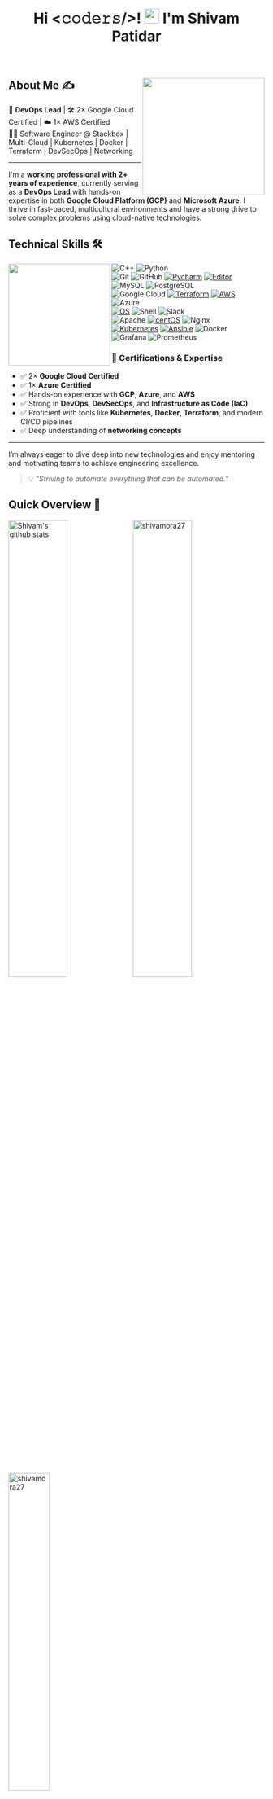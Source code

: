 <h1 align="center">Hi <𝚌𝚘𝚍𝚎𝚛𝚜/>! <img src="https://github.com/TheDudeThatCode/TheDudeThatCode/blob/master/Assets/Hi.gif" width="29px"> I'm Shivam Patidar</h1>
</br>


<!--About Me-->
<div>
 <p>
  <img width="240" height="230" align='right' src="https://github.com/hackcoderr/hackcoderr/blob/main/assets/oct-about.png"> 
</p>



## About Me ✍

🚀 **DevOps Lead** | 🛠️ 2× Google Cloud Certified | ☁️ 1× AWS Certified  
👨‍💻 Software Engineer @ Stackbox | Multi-Cloud | Kubernetes | Docker | Terraform | DevSecOps | Networking

---

I'm a **working professional with 2+ years of experience**, currently serving as a **DevOps Lead** with hands-on expertise in both **Google Cloud Platform (GCP)** and **Microsoft Azure**. I thrive in fast-paced, multicultural environments and have a strong drive to solve complex problems using cloud-native technologies.

<!--technical skill-->

## Technical Skills 🛠

<img align='left' src='https://media.giphy.com/media/SWoSkN6DxTszqIKEqv/giphy.gif' width='200' height='200'>


![C++](https://img.shields.io/badge/-C++-00599C?style=flat-square&logo=c)
![Python](https://img.shields.io/badge/-Python-black?style=flat-square&logo=Python)
</br>
![Git](https://img.shields.io/badge/-Git-black?style=flat-square&logo=git)
![GitHub](https://img.shields.io/badge/-GitHub-181717?style=flat-square&logo=github)
[![Pycharm](https://img.shields.io/badge/IDE-Intellj-yellow?style=flat-square&logo=JetBrains)](https://www.jetbrains.com/idea/)
[![Editor](https://img.shields.io/badge/Editor-VsCode-blue?style=flat-square&logo=visual-studio-code&logoColor=white)](https://www.jetbrains.com/idea/download/#section=windows)
</br>
![MySQL](https://img.shields.io/badge/-MySQL-black?style=flat-square&logo=mysql)
![PostgreSQL](https://img.shields.io/badge/-PostgreSQL-black?style=flat-square&logo=postgresql)
</br>
![Google Cloud](https://img.shields.io/badge/Google%20Cloud-black?style=flat-square&logo=google-cloud)
[![Terraform](https://img.shields.io/badge/Learning-Terraform-623ce4?style=flat-square&logo=terraform&logoColor=white)](https://www.terraform.io/)
[![AWS](https://img.shields.io/badge/Learning-AWS-FF9900?style=flat-square&logo=amazon-aws&logoColor=white)](https://github.com/br3ndonland/awsdev)
![Azure](https://img.shields.io/badge/-Azure-0089D6?style=flat-square&logo=microsoft-azure&logoColor=white)
</br>
[![OS](https://img.shields.io/badge/OS-Linux-informational?style=flat-square&logo=linux&logoColor=white)](https://en.wikipedia.org/wiki/Linux)
![Shell](https://img.shields.io/badge/-Shell-blasck?style=plastic&logo=Shell)
![Slack](https://img.shields.io/badge/-Slack-E01563?style=flat-square&logo=Slack&logoColor=white)
</br>
![Apache](https://img.shields.io/badge/-Apache-D22128?style=flat-square&logo=Apache&logoColor=white)
[![centOS](https://img.shields.io/badge/RedHat-8.0-Red?style=flat-square&logo=RedHat&logoColor=262577)](https://www.redhat.com/en)
![Nginx](https://img.shields.io/badge/-Nginx-269539?style=flat-square&logo=nginx&logoColor=white)
</br>
[![Kubernetes](https://img.shields.io/badge/-Kubernetes-326CE5?style=flat-square&logo=Kubernetes&logoColor=ffffff)](https://kubernetes.io/)
[![Ansible](https://img.shields.io/badge/-ansible-326CE5?style=flat-square&logo=ansible&logoColor=000000)](https://ansible.io/)
![Docker](https://img.shields.io/badge/-Docker-black?style=flat-square&logo=docker)
</br>
![Grafana](https://img.shields.io/badge/-Grafana-FF6E4E?style=flat-square&logo=grafana&logoColor=white)
![Prometheus](https://img.shields.io/badge/-Prometheus-E6522C?style=flat-square&logo=prometheus&logoColor=white)



### 🔧 Certifications & Expertise

- ✅ 2× **Google Cloud Certified**
- ✅ 1× **Azure Certified**
- ✅ Hands-on experience with **GCP**, **Azure**, and **AWS**
- ✅ Strong in **DevOps**, **DevSecOps**, and **Infrastructure as Code (IaC)**
- ✅ Proficient with tools like **Kubernetes**, **Docker**, **Terraform**, and modern CI/CD pipelines
- ✅ Deep understanding of **networking concepts**

---

I’m always eager to dive deep into new technologies and enjoy mentoring and motivating teams to achieve engineering excellence.

> 💡 _"Striving to automate everything that can be automated."_  

</div>


<!--Github Progess bar-->

## Quick Overview 📝

<img align="left" width="48%" src="https://github-readme-stats.anuraghazra1.vercel.app/api?username=shivamora27&show_icons=true&include_all_commits=true&theme=radical" alt="Shivam's github stats" />
</p>
<img align="center" width="48%" src="https://github-readme-streak-stats.herokuapp.com/?user=shivamora27&theme=tokyonight" alt="shivamora27"/>
 <img align="center"  width="40%" src="https://github-readme-stats.anuraghazra1.vercel.app/api/top-langs/?username=shivamora27&layout=compact&theme=radical" alt="shivamora27" />

 <p align="center"> 


###

<b>My GitHub contributions as a Game of Life</b>
[![GitHub Game of Life](https://github4life.herokuapp.com/shivamora27.gif)](https://github4life.herokuapp.com/shivamora27)

<!--footer-->

## Updates 🤓

<img src="https://media.giphy.com/media/LnQjpWaON8nhr21vNW/giphy.gif" width="60"> <em><b>I love connecting with different people from around the world, so if you want to be my friend, feel free to [reach out](https://wa.me/+919753806905) and introduce yourself (don’t just say hi, tell me about yourself")</b> 😊 💜</em>

  <!--social media icon-->
## Connect Me At Below
<div align="center">


[![Open Source Love](https://badges.frapsoft.com/os/v2/open-source.svg?v=103)](https://github.com/shivamora27)
[![GitHub followers](https://img.shields.io/github/followers/shivamora27?label=Follow&style=social)](https://github.com/shivamora27?tab=followers)
[![GitHub Stars](https://img.shields.io/github/stars/shivamora27?style=social)](https://github.com/shivamora27?tab=stars)

</div> 

<div align="center">
<a href="https://github.com/shivamora27" target="_blank">
<img src=https://img.shields.io/badge/github-%2324292e.svg?&style=for-the-badge&logo=github&logoColor=white alt=github style="margin-bottom: 5px;" />
</a>
<a href="https://www.facebook.com/shivam.orapatidar" target="_blank">
<img src=https://img.shields.io/badge/facebook-%232E87FB.svg?&style=for-the-badge&logo=facebook&logoColor=white alt=facebook style="margin-bottom: 5px;" />
</a>
<a href="https://www.linkedin.com/in/shivam-patidar-9639a1190/" target="_blank">
<img src=https://img.shields.io/badge/linkedin-%231E77B5.svg?&style=for-the-badge&logo=linkedin&logoColor=white alt=linkedin style="margin-bottom: 5px;" />
</a>
<a href="https://www.instagram.com/shivam_27_00/" target="_blank">
<img src=https://img.shields.io/badge/instagram-%23000000.svg?&style=for-the-badge&logo=instagram&logoColor=white alt=instagram style="margin-bottom: 5px;" />
</a>  



</div>  


<br/>  


<p align="center"> 
 <b> Can you break this count?</b><br>
  <img src="https://profile-counter.glitch.me/shivamora27/count.svg" />

</p>


<img height="120" alt="Thanks for visiting me" width="100%" src="https://raw.githubusercontent.com/BrunnerLivio/brunnerlivio/master/images/marquee.svg" />



<a href="https://github.com/goalsachiever/goalsachiever"><img src="https://github.com/simonw/simonw/workflows/Build%20README/badge.svg" align="right" alt="Build README">
